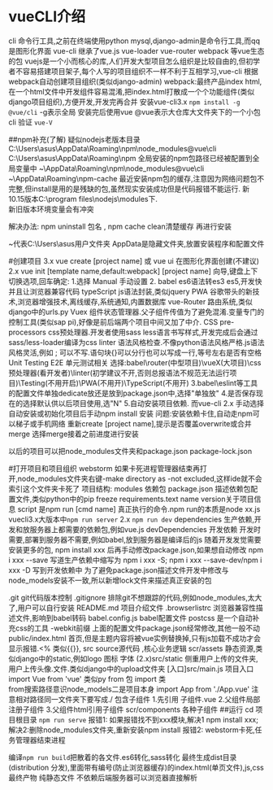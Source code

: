 vueCLI介绍
===
cli 命令行工具,之前在终端使用python  mysql,django-admin是命令行工具,而qq 是图形化界面
vue-cli  继承了vue.js  vue-loader vue-router webpack 等vue生态的包   vuejs是一个小而核心的库,人们开发大型项目怎么组织是比较自由的,但初学者不容易搭建项目架子,每个人写的项目组织不一样不利于互相学习,vue-cli  根据webpack自动创建项目组织(类似django-admin)
webpack:最终产品index html,在一个html文件中开发组件容易混淆,把index.html打散成一个个功能组件(类似django项目组织),方便开发,开发完再合并
安装vue-cli3.x   `npm install -g @vue/cli`     -g表示全局   安装完后使用vue   @vue表示大仓库大文件夹下的一个小包cli
验证  `vue-V`


##npm补充(了解)
疑似nodejs老版本目录
C:\Users\asus\AppData\Roaming\npm\node_modules\@vue\cli
C:\Users\asus\AppData\Roaming\npm 全局安装的npm包路径已经被配置到全局变量中
~\AppData\Roaming\npm\node_modules\@vue\cli
~\AppData\Roaming\npm-cache  最近安装npm包的缓存,注意因为网络问题包不完整,但install是用的是残缺的包,虽然现实安装成功但是代码报错不能运行.
新10.15版本C:\program files\nodejs\modules下.  
新旧版本环境变量会有冲突

解决办法:
npm uninstall 包名 ,
npm cache clean清楚缓存
再进行安装

~代表C:\Users\asus用户文件夹
AppData是隐藏文件夹,放置安装程序和配置文件

 
#创建项目
3.x   vue create [project name]  或  vue ui  在图形化界面创建(不建议)
2.x   vue init [template name,default:webpack] [project name]
向导,键盘上下切换选项,回车确定:
1.选择  Manual 手动设置
2.
babel  es6语法转es3 es5,开发快并且让浏览器兼容代码
typeScript  js语法封装,类似jquery
PWA   谷歌带头的新技术,浏览器增强技术,离线缓存,系统通知,内置数据库
vue-Router  路由系统,类似django中的urls.py
Vuex  组件状态管理器.父子组件传值为了避免混淆.变量专门的控制工具(类似sap pi),好像是前后端两个项目中间又加了中介.
CSS pre-processors css预处理器.开发者使用sass less语言书写样式,开发完成后会通过sass/less-loader编译为css
linter   语法风格检查.不像python语法风格严格.js语法风格灵活,例如 ; 可以不写.语句块{}可以分行也可以写成一行,等号左右是否有空格
Unit Testing E2E  单元测试相关
选择:babel\router(中型项目)\vueX(大项目)\css预处理器(看开发者)\linter(初学建议不开,否则总报语法不规范无法运行项目)\Testing(不用开启)\PWA(不用开)\TypeScript(不用开)
3.babel\eslint等工具的配置文件单独dedicate放还是放到package.json中,选择"单独放"
4.是否保存现在的选择默认供以后项目使用,选"N"
5.自动安装项目依赖.  而vue-cli 2.x  手动选择自动安装或初始化项目后手动npm install 安装   问题:安装依赖卡住,自动走npm可以梯子或手机网络  重新create [project name],提示是否覆盖overwrite或合并merge 选择merge接着之前进度进行安装

以后的项目可以把node_modules文件夹和package.json package-lock.json

#打开项目和项目组织
webstorm
如果卡死进程管理器结束再打开,node_modules文件夹右键-make directory as -not excluded,这样ide就不会索引这个文件夹卡死了
项目结构:
modules  依赖包
package.json  描述依赖包配置文件,类似python中的pip freeze requirements.text
   name  version关于项目信息
   script 是npm run [cmd name]  真正执行的命令.npm run的本质是node xx.js
   vuecli3.x大版本中`npm run server`  2.x  `npm run dev`
   dependencies  生产依赖,开发和放服务器上都需要的依赖包,例如vue.js
   devDependencies  开发依赖  开发时需要,部署到服务器不需要,例如babel,放到服务器是编译后的js
   随着开发发觉需要安装更多的包, npm install xxx 后再手动修改package.json,如果想自动修改 npm i xxx --save 写道生产依赖中缩写为 npm i xxx -S; npm i xxx --save-dev/npm i xxx -D 写到开发依赖中
为了避免package.json描述文件开发中修改与node_models安装不一致,所以新增lock文件来描述真正安装的包

.git   git代码版本控制
.gitignore   排除git不想跟踪的代码,例如node_modules,太大了,用户可以自行安装
README.md    项目介绍文件
.browserlistrc  浏览器兼容性描述文件,影响到babel转码
babel.config.js  babel配置文件
postcss 是一个自动补充css的工具 -webkit前缀
上面的配置文件package.json经常修改,其他一般不动
public/index.html 首页,但是主题内容将被vue实例替换掉,只有js加载不成功才会显示报错.<% 类似{{}},
src  source源代码 ,核心业务逻辑
    scr/assets  静态资源,类似django中的static,例如logo 图标 字体
    (2.x)src/static   侧重用户上传的文件夹,用户上传头像.文件.类似django中的upload文件夹
    [入口]src/main.js   项目入口
        import Vue from 'vue'  类似py from 包 import 类  
        from搜索路径意识node_models二是项目本身
        import App from './App.vue'  注意相对路径同一文件夹下要写成./
        包含子组件  1.先引用  子组件.vue 2.父组件局部注册子组件 3.父组件html引用子组件
    scr/components  各种子组件
##运行
cd 项目根目录 
`npm run serve`
报错1:
如果报错找不到xxx模块,解决1 npm install xxx;
解决2:删除node_modules文件夹,重新安装npm install
报错2:
webstorm卡死,任务管理器结束进程

编译`npm run build`把散着的各文件.es6转化,sass转化
最终生成dist目录(distribution 分发),里面带有编号(防止浏览器缓存)的index.html(单页文件),js,css
最终产物 纯静态文件 不依赖后端服务器可以浏览器直接解析